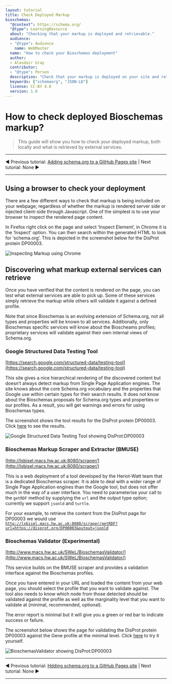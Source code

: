 ```yaml
---
layout: tutorial
title: Check Deployed Markup
bioschemas:
  "@context": https://schema.org/
  "@type": LearningResource
  about: "Checking that your markup is deployed and retrievable."
  audience:
  - "@type": Audience
    name: WebMaster
  name: "How to check your Bioschemas deployment"
  author:
  - Alasdair Gray
  contributor:
  - "@type": Person
  description: "Check that your markup is deployed on your site and retrievable through common tools."
  keywords: ["schemaorg", "JSON-LD"]
  license: CC-BY 4.0
  version: 1.0
---
```


# How to check deployed Bioschemas markup?

> This guide will show you how to check your deployed markup, both locally and what is retrieved by external services.

***
&#9664; Previous tutorial: [Adding schema.org to a GitHub Pages site](./howto_add_github) | Next tutorial: None &#9654;

***

## Using a browser to check your deployment

There are a few different ways to check that markup is being included on your webpage; regardless of whether the markup is rendered server side or injected client-side through Javascript. One of the simplest is to use your browser to inspect the rendered page content.

In Firefox right click on the page and select ‘Inspect Element’, in Chrome it is the ‘Inspect’ option. You can then search within the generated HTML to look for ‘schema.org’. This is depicted in the screenshot below for the DisProt protein DP00003.

![Inspecting Markup using Chrome](../images/inspect-markup.png)

## Discovering what markup external services can retrieve

Once you have verified that the content is rendered on the page, you can test what external services are able to pick up. Some of these services simply retrieve the markup while others will validate it against a defined profile.

Note that since Bioschemas is an evolving extension of Schema.org, not all types and properties will be known to all services. Additionally, only Bioschemas specific services will know about the Bioscheams profiles; proprietary services will validate against their own internal views of Schema.org.

### Google Structured Data Testing Tool

[https://search.google.com/structured-data/testing-tool](https://search.google.com/structured-data/testing-tool)

This site gives a nice hierarchical rendering of the discovered content but doesn’t always detect markup from Single Page Application engines. The site knows about the core Schema.org vocabulary and the properties that Google use within certain types for their search results. It does not know about the Bioschemas proposals for Schema.org types and properties or our profiles. As a result, you will get warnings and errors for using Bioschemas types.

The screenshot shows the tool results for the DisProt protein DP00003. Click [here](https://search.google.com/structured-data/testing-tool#url=https%3A%2F%2Fdisprot.org%2FDP00003) to see the results.

![Google Structured Data Testing Tool showing DisProt:DP00003](../images/google_struct.png)

### Bioschemas Markup  Scraper and Extractor (BMUSE)

[http://lxbisel.macs.hw.ac.uk:8080/scraper/](http://lxbisel.macs.hw.ac.uk:8080/scraper/)

This is a web deployment of a tool developed by the Heriot-Watt team that is a dedicated Bioschemas scraper. It is able to deal with a wider range of Single Page Application engines than the Google tool, but does not offer much in the way of a user interface. You need to parameterise your call to the `getRDF` method by supplying the `url` and the output type option; currently we support `jsonld` and `turtle`.

For your example, to retrieve the content from the DisProt page for DP00003 we would use
[`http://lxbisel.macs.hw.ac.uk:8080/scraper/getRDF?url=https://disprot.org/DP00003&output=jsonld`](http://lxbisel.macs.hw.ac.uk:8080/scraper/getRDF?url=https://disprot.org/DP00003&output=jsonld)

### Bioschemas Validator (Experimental)

[http://www.macs.hw.ac.uk/SWeL/BioschemasValidator/](http://www.macs.hw.ac.uk/SWeL/BioschemasValidator/)

This service builds on the BMUSE scraper and provides a validation interface against the Bioschemas profiles.

Once you have entered in your URL and loaded the content from your web page, you should select the profile that you want to validate against. The tool also needs to know which node from those detected should be validated against the profile as well as the marginality level that you want to validate at (minimal, recommended, optional).

The error report is minimal but it will give you a green or red bar to indicate success or failure.

The screenshot below shows the page for validating the DisProt protein DP00003 against the Gene profile at the minimal level. Click [here](http://www.macs.hw.ac.uk/SWeL/BioschemasValidator/?url=https://disprot.org/DP00003) to try it yourself.

![BioschemasValidator showing DisProt:DP00003](../images/BioschemasValidator.png)

***
&#9664; Previous tutorial: [Hdding schema.org to a GitHub Pages site](./howto_add_github) | Next tutorial: None &#9654;

***
